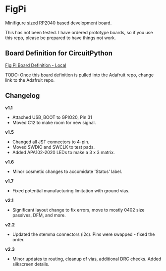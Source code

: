 # FigPi
Minifigure sized RP2040 based development board.

This has not been tested.  I have ordered prototype boards, so if you use this repo, please be prepared to have things not work.

## Board Definition for CircuitPython
[Fig Pi Board Definition - Local](https://github.com/bwshockley/circuitpython/tree/bwshockley-figpi/ports/raspberrypi/boards/bwshockley_figpi)

TODO: Once this board definition is pulled into the Adafruit repo, change link to the Adafruit repo.

## Changelog
**v1.1**
* Attached USB_BOOT to GPIO20, Pin 31
* Moved C12 to make room for new signal.

**v1.5**
* Changed all JST connectors to 4-pin.
* Moved SWDIO and SWCLK to test pads.
* Added APA102-2020 LEDs to make a 3 x 3 matrix.

**v1.6**
* Minor cosmetic changes to accomidate 'Status' label.

**v1.7**
* Fixed potential manufacturing limitation with ground vias.

**v2.1**
* Significant layout change to fix errors, move to mostly 0402 size passives, DFM, and more.

**v2.2**
* Updated the stemma connectors (i2c).  Pins were swapped - fixed the order.

**v2.3**
* Minor updates to routing, cleanup of vias, additional DRC checks.  Added silkscreen details.
